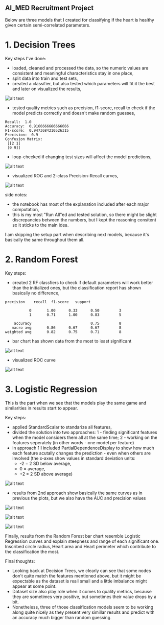 ## AI_MED Recruitment Project

Below are three models that I created for classifying if the heart is healthy given certain semi-correlated parameters.

# 1. Decision Trees

Key steps I've done:
- loaded, cleaned and processed the data, so the numeric values are consistent and meaningful characteristics stay in one place,
- split data into train and test sets,
- created a classifier, but also tested which parameters will fit it the best and later on visualized the results,

![alt text](images/image-2.png)

- tested quality metrics such as precision, f1-score, recall to check if the model predicts correctly and doesn't make random guesses,

```
Recall:  1.0
Accuracy:  0.9166666666666666
F1-score:  0.9473684210526315
Precision:  0.9
Confusion Matrix: 
 [[2 1]
 [0 9]]
```

- loop-checked if changing test sizes will affect the model predictions,

![alt text](images/image-3.png)

- visualized ROC and 2-class Precision-Recall curves,

![alt text](images/image-4.png)

side notes:
- the notebook has most of the explanation included after each major computation,
- this is my most "Run All"ed and tested solution, so there might be slight discrepancies between the numbers, but I kept the reasoning consitent so it sticks to the main idea.

I am skipping the setup part when describing next models, because it's basically the same throughout them all.

# 2. Random Forest

Key steps:
- created 2 RF classfiers to check if default parameters will work better than the initialized ones, but the classification report has shown basically no difference,
```  
precision    recall  f1-score   support

           0       1.00      0.33      0.50         3
           1       0.71      1.00      0.83         5

    accuracy                           0.75         8
   macro avg       0.86      0.67      0.67         8
weighted avg       0.82      0.75      0.71         8 
```

- bar chart has shown data from the most to least significant

![alt text](images/image.png)

- visualized ROC curve 

![alt text](images/image-1.png)


# 3. Logistic Regression

This is the part when we see that the models play the same game and similarities in results start to appear.

Key steps:
- applied StandardScalar to standarize all features,
- divided the solution into two approaches: 1 - finding significant features when the model considers them all at the same time; 2 - working on the features seperately (in other words - one model per feature)
- in approach 1 I included PartialDependenceDisplay to show how much each feature acutally changes the prediction - even when others are involved (the x-axes show values in standard deviation units: 
    - -2 = 2 SD below average,
    - 0 = average,
    - +2 = 2 SD above average)

![alt text](images/image-5.png)

- results from 2nd approach show basically the same curves as in previous the plots, but we also have the AUC and precision values

![alt text](images/image-6.png)

![alt text](images/image-7.png)

![alt text](images/image-8.png)

Finally, results from the Random Forest bar chart resemble Logistic Regression curves and explain steepness and range of each significant one. Inscribed circle radius, Heart area and Heart perimeter which contribute to the classification the most.

Final thoughts: 
- Looking back at Decision Trees, we clearly can see that some nodes don't quite match the features mentioned above, but it might be expectable as the dataset is reall small and a little imbalance might appear at some point. 
- Dataset size also play role when it comes to quality metrics, because they are sometimes very positive, but sometimes their value drops by a bit. 
- Nonetheless, three of those classification models seem to be working along quite nicely as they present very simillar results and predict with an accuracy much bigger than random guessing.
